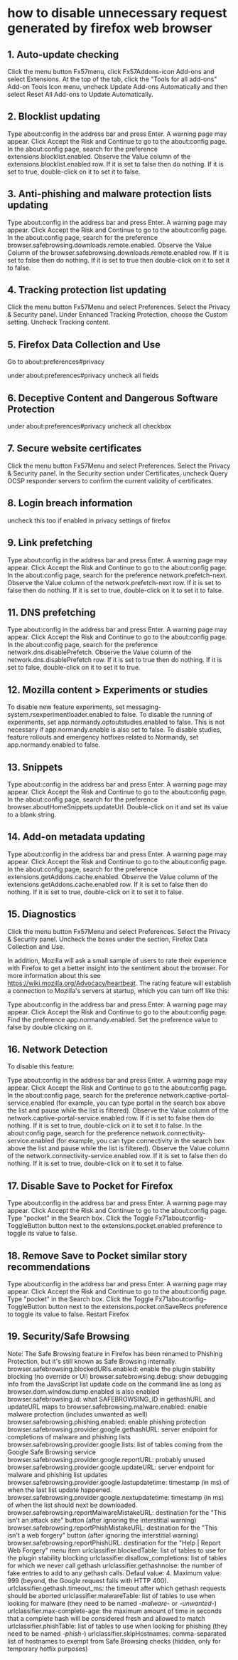 # how to disable unnecessary request generated by firefox web browser

## 1. Auto-update checking

Click the menu button Fx57menu, click Fx57Addons-icon Add-ons and select Extensions.
At the top of the tab, click the "Tools for all add-ons" Add-on Tools Icon menu, uncheck Update Add-ons Automatically and then select Reset All Add-ons to Update Automatically. 
    
## 2. Blocklist updating

Type about:config in the address bar and press Enter.
A warning page may appear. Click Accept the Risk and Continue to go to the about:config page.
In the about:config page, search for the preference extensions.blocklist.enabled.
Observe the Value column of the extensions.blocklist.enabled row.
If it is set to false then do nothing.
If it is set to true, double-click on it to set it to false. 

## 3. Anti-phishing and malware protection lists updating

Type about:config in the address bar and press Enter.
A warning page may appear. Click Accept the Risk and Continue to go to the about:config page.
In the about:config page, search for the preference browser.safebrowsing.downloads.remote.enabled.
Observe the Value Column of the browser.safebrowsing.downloads.remote.enabled row.
If it is set to false then do nothing.
If it is set to true then double-click on it to set it to false. 

## 4. Tracking protection list updating

Click the menu button Fx57Menu and select Preferences.
Select the Privacy & Security panel.
Under Enhanced Tracking Protection, choose the Custom setting.
Uncheck Tracking content. 
    
## 5. Firefox Data Collection and Use

Go to about:preferences#privacy

under about:preferences#privacy 
uncheck all fields

## 6. Deceptive Content and Dangerous Software Protection

under about:preferences#privacy
uncheck all checkbox

## 7. Secure website certificates

Click the menu button Fx57Menu and select Preferences.
Select the Privacy & Security panel.
In the Security section under Certificates, uncheck Query OCSP responder servers to confirm the current validity of certificates. 

## 8. Login breach information

uncheck this too if enabled in privacy settings of firefox

## 9. Link prefetching
Type about:config in the address bar and press Enter.
A warning page may appear. Click Accept the Risk and Continue to go to the about:config page.
In the about:config page, search for the preference network.prefetch-next.
Observe the Value column of the network.prefetch-next row.
If it is set to false then do nothing.
If it is set to true, double-click on it to set it to false. 


## 11. DNS prefetching

Type about:config in the address bar and press Enter.
A warning page may appear. Click Accept the Risk and Continue to go to the about:config page.
In the about:config page, search for the preference network.dns.disablePrefetch.
Observe the Value column of the network.dns.disablePrefetch row.
If it is set to true then do nothing.
If it is set to false, double-click on it to set it to true. 

## 12. Mozilla content > Experiments or studies

To disable new feature experiments, set messaging-system.rsexperimentloader.enabled to false.
To disable the running of experiments, set app.normandy.optoutstudies.enabled to false. This is not necessary if app.normandy.enable is also set to false.
To disable studies, feature rollouts and emergency hotfixes related to Normandy, set app.normandy.enabled to false. 
    
## 13. Snippets

Type about:config in the address bar and press Enter.
A warning page may appear. Click Accept the Risk and Continue to go to the about:config page.
In the about:config page, search for the preference browser.aboutHomeSnippets.updateUrl.
Double-click on it and set its value to a blank string. 

## 14. Add-on metadata updating

Type about:config in the address bar and press Enter.
A warning page may appear. Click Accept the Risk and Continue to go to the about:config page.
In the about:config page, search for the preference extensions.getAddons.cache.enabled.
Observe the Value column of the extensions.getAddons.cache.enabled row.
If it is set to false then do nothing.
If it is set to true, double-click on it to set it to false. 

## 15. Diagnostics

Click the menu button Fx57Menu and select Preferences.
Select the Privacy & Security panel.
Uncheck the boxes under the section, Firefox Data Collection and Use. 

In addition, Mozilla will ask a small sample of users to rate their experience with Firefox to get a better insight into the sentiment about the browser. For more information about this see https://wiki.mozilla.org/Advocacy/heartbeat. The rating feature will establish a connection to Mozilla's servers at startup, which you can turn off like this:

Type about:config in the address bar and press Enter.
A warning page may appear. Click Accept the Risk and Continue to go to the about:config page.
Find the preference app.normandy.enabled.
Set the preference value to false by double clicking on it. 

## 16. Network Detection

To disable this feature:

Type about:config in the address bar and press Enter.
A warning page may appear. Click Accept the Risk and Continue to go to the about:config page.
In the about:config page, search for the preference network.captive-portal-service.enabled (for example, you can type portal in the search box above the list and pause while the list is filtered).
Observe the Value column of the network.captive-portal-service.enabled row.
If it is set to false then do nothing.
If it is set to true, double-click on it to set it to false. 
In the about:config page, search for the preference network.connectivity-service.enabled (for example, you can type connectivity in the search box above the list and pause while the list is filtered).
Observe the Value column of the network.connectivity-service.enabled row.
If it is set to false then do nothing.
If it is set to true, double-click on it to set it to false. 

## 17. Disable Save to Pocket for Firefox

Type about:config in the address bar and press Enter.
A warning page may appear. Click Accept the Risk and Continue to go to the about:config page.
Type "pocket" in the Search box.
Click the Toggle Fx71aboutconfig-ToggleButton button next to the extensions.pocket.enabled preference to toggle its value to false.

## 18. Remove Save to Pocket similar story recommendations

Type about:config in the address bar and press Enter.
A warning page may appear. Click Accept the Risk and Continue to go to the about:config page.
Type "pocket" in the Search box.
Click the Toggle Fx71aboutconfig-ToggleButton button next to the extensions.pocket.onSaveRecs preference to toggle its value to false.
Restart Firefox

## 19. Security/Safe Browsing

Note: The Safe Browsing feature in Firefox has been renamed to Phishing Protection, but it's still known as Safe Browsing internally.
browser.safebrowsing.blockedURIs.enabled: enable the plugin stability blocking (no override or UI)
browser.safebrowsing.debug: show debugging info from the JavaScript list update code on the command line as long as browser.dom.window.dump.enabled is also enabled
browser.safebrowsing.id: what SAFEBROWSING_ID in gethashURL and updateURL maps to
browser.safebrowsing.malware.enabled: enable malware protection (includes unwanted as well)
browser.safebrowsing.phishing.enabled: enable phishing protection
browser.safebrowsing.provider.google.gethashURL: server endpoint for completions of malware and phishing lists
browser.safebrowsing.provider.google.lists: list of tables coming from the Google Safe Browsing service
browser.safebrowsing.provider.google.reportURL: probably unused
browser.safebrowsing.provider.google.updateURL: server endpoint for malware and phishing list updates
browser.safebrowsing.provider.google.lastupdatetime: timestamp (in ms) of when the last list update happened.
browser.safebrowsing.provider.google.nextupdatetime: timestamp (in ms) of when the list should next be downloaded.
browser.safebrowsing.reportMalwareMistakeURL: destination for the "This isn't an attack site" button (after ignoring the interstitial warning)
browser.safebrowsing.reportPhishMistakeURL: destination for the "This isn't a web forgery" button (after ignoring the interstitial warning)
browser.safebrowsing.reportPhishURL: destination for the "Help | Report Web Forgery" menu item
urlclassifier.blockedTable: list of tables to use for the plugin stability blocking
urlclassifier.disallow_completions: list of tables for which we never call gethash
urlclassifier.gethashnoise: the number of fake entries to add to any gethash calls. Defaul value: 4. Maximum value: 999 (beyond, the Google request fails with HTTP 400).
urlclassifier.gethash.timeout_ms: the timeout after which gethash requests should be aborted
urlclassifier.malwareTable: list of tables to use when looking for malware (they need to be named *-malware-* or *-unwanted-*)
urlclassifier.max-complete-age: the maximum amount of time in seconds that a complete hash will be considered fresh and allowed to match
urlclassifier.phishTable: list of tables to use when looking for phishing (they need to be named *-phish-*)
urlclassifier.skipHostnames: comma-separated list of hostnames to exempt from Safe Browsing checks (hidden, only for temporary hotfix purposes)
